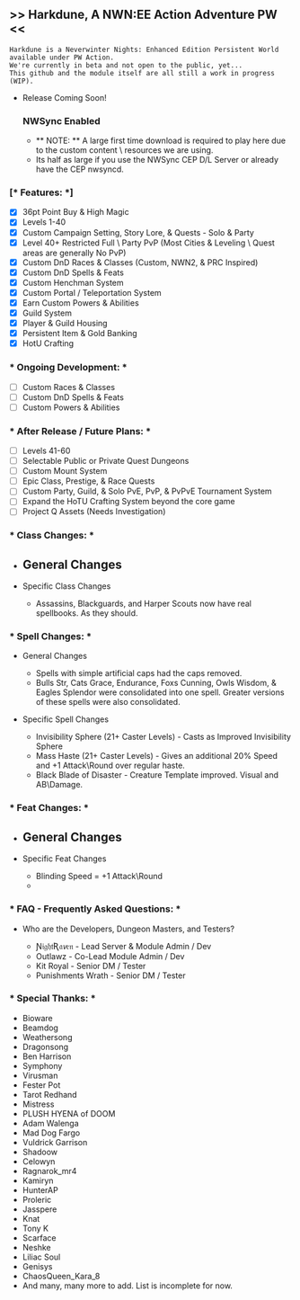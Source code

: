 ## >> Harkdune, A NWN:EE Action Adventure PW <<
    Harkdune is a Neverwinter Nights: Enhanced Edition Persistent World available under PW Action.
	We're currently in beta and not open to the public, yet...
	This github and the module itself are all still a work in progress (WIP).

- Release Coming Soon!

	### NWSync Enabled
	- ** NOTE: ** A large first time download is required to play here due to the custom content \ resources we are using.
	- Its half as large if you use the NWSync CEP D/L Server or already have the CEP nwsyncd.

### [* Features: *]
- [x] 36pt Point Buy & High Magic
- [x] Levels 1-40
- [x] Custom Campaign Setting, Story Lore, & Quests - Solo & Party
- [x] Level 40+ Restricted Full \ Party PvP (Most Cities & Leveling \ Quest areas are generally No PvP)
- [x] Custom DnD Races & Classes (Custom, NWN2, & PRC Inspired)
- [x] Custom DnD Spells & Feats
- [x] Custom Henchman System
- [x] Custom Portal / Teleportation System
- [x] Earn Custom Powers & Abilities
- [x] Guild System
- [x] Player & Guild Housing
- [x] Persistent Item & Gold Banking
- [x] HotU Crafting

### * Ongoing Development: *
- [ ] Custom Races & Classes
- [ ] Custom DnD Spells & Feats
- [ ] Custom Powers & Abilities

### * After Release / Future Plans: *
- [ ] Levels 41-60
- [ ] Selectable Public or Private Quest Dungeons
- [ ] Custom Mount System
- [ ] Epic Class, Prestige, & Race Quests
- [ ] Custom Party, Guild, & Solo PvE, PvP, & PvPvE Tournament System
- [ ] Expand the HoTU Crafting System beyond the core game
- [ ] Project Q Assets (Needs Investigation)

### * Class Changes: *
- General Changes
	- 

- Specific Class Changes
	- Assassins, Blackguards, and Harper Scouts now have real spellbooks. As they should.

### * Spell Changes: *
- General Changes
	- Spells with simple artificial caps had the caps removed.
	- Bulls Str, Cats Grace, Endurance, Foxs Cunning, Owls Wisdom, & Eagles Splendor were consolidated into one spell. Greater versions of these spells were also consolidated.

- Specific Spell Changes
	- Invisibility Sphere (21+ Caster Levels) - Casts as Improved Invisibility Sphere
	- Mass Haste (21+ Caster Levels) - Gives an additional 20% Speed and +1 Attack\Round over regular haste.
	- Black Blade of Disaster - Creature Template improved. Visual and AB\Damage.

### * Feat Changes: *
- General Changes
	- 

- Specific Feat Changes
	- Blinding Speed = +1 Attack\Round
	- 


### * FAQ - Frequently Asked Questions: *

- Who are the Developers, Dungeon Masters, and Testers?

	- Ɲ𝔦𝔤𝔥𝔱Ʀ𝔞𝘷𝔢𝔫 - Lead Server & Module Admin / Dev
	- Outlawz - Co-Lead Module Admin / Dev
	- Kit Royal - Senior DM / Tester
	- Punishments Wrath - Senior DM / Tester

### * Special Thanks: *
- Bioware
- Beamdog
- Weathersong
- Dragonsong
- Ben Harrison
- Symphony
- Virusman
- Fester Pot
- Tarot Redhand
- Mistress
- PLUSH HYENA of DOOM
- Adam Walenga
- Mad Dog Fargo
- Vuldrick Garrison
- Shadoow
- Celowyn
- Ragnarok_mr4
- Kamiryn
- HunterAP
- Proleric
- Jasspere
- Knat
- Tony K
- Scarface
- Neshke
- Liliac Soul
- Genisys
- ChaosQueen_Kara_8
- And many, many more to add. List is incomplete for now.